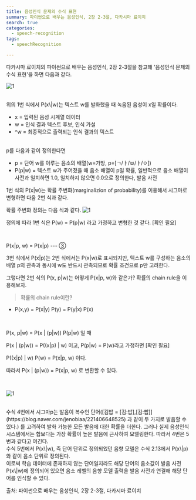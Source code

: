 ```yaml
---
title: 음성인식 문제의 수식 표현
summary: 파이썬으로 배우는 음성인식, 2장 2-3절, 다카시마 료이치
search: true
categories: 
  - speech-recognition 
tags:
  - speechRecognition

---
```

다카시마 료이치의 파이썬으로 배우는 음성인식, 2장 2-3절을 참고해 '음성인식 문제의 수식 표현'을 하면 다음과 같다.

![1](https://recursive-o.github.io/voice-processing/assets/images/speech-recognition-with-python/speech-recongition-basic-1.png)

<br />
위의 1번 식에서 P(x\|w)는 텍스트 w를 발화했을 때 녹음된 음성이 x일 확률이다.

- x = 입력된 음성 시계열 데이터
- w = 인식 결과 텍스트 후보, 인식 가설
- ^w = 최종적으로 출력되는 인식 결과의 텍스트

<br />
p를 다음과 같이 정의한다면

- p = 단어 w를 이루는 음소의 배열(w=가방, p=[ㄱ/ㅏ/ㅂ/ㅏ/ㅇ])
- P(p\|w) = 텍스트 w가 주어졌을 때 음소 배열이 p일 확률, 일반적으로 음소 배열이 사전과 일치하면 1.0, 일치하지 않으면 0.0으로 정의한다, 발음 사전

1번 식의  P(x\|w)는  확률 주변화(marginalizion of probability)를 이용해서 시그마로 변형하면 다음 2번 식과 같다.


확률 주변화 정의는 다음 식과 같다.
![1](https://recursive-o.github.io/voice-processing/assets/images/speech-recognition-with-python/speech-recongition-basic-2.png)

정의에 따라 1번 식은 P(w) = P(p\|w) 라고 가정하고 변형한 것 같다. [확인 필요]

<br />


 P(x\|p, w) = P(x\|p) --- ③

3번 식에서 P(x\|p)는 2번 식에서는 P(x\|w)로 표시되지만, 텍스트 w를 구성하는 음소의 배열 p의 관측과 동시에 w도 반드시 관측되므로 확률 조건으로 p만 고려한다.
<br />

그렇다면 2번 식의 P(x, p\|w)는 어떻게 P(x\|p, w)와 같은가?
확률의 chain rule을 이용해보자.
<br />
> 확률의 chain rule이란?
- P(x,y) = P(x\|y) P(y) = P(y\|x) P(x)

<br />

P(x, p\|w) = P(x \| (p\|w)) P(p\|w) 일 때 
<br />

P(x \| (p\|w)) = P((x\|p) \| w) 이고, P(p\|w) = P(w)라고 가정하면 [확인 필요]
<br />

P((x\|p) \| w) P(w) = P(x\|p, w) 이다.
<br />

따라서 P(x \| (p\|w)) = P(x\|p, w) 로 변환할 수 있다.

<br />

![1](https://recursive-o.github.io/voice-processing/assets/images/speech-recognition-with-python/speech-recongition-basic-4.png)


<br />
수식 4번에서 시그마p는 발음이 복수인 단어([김밥 = [김:밥],[김:빱]](https://blog.naver.com/jenobiaa/221406648525) 과 같이 두 가지로 발음할 수 있다.) 를 고려하여 발화 가능한 모든 발음에 대한 확률을 더한다. 그러나 실제 음성인식 시스템에서는 합보다는 가장 확률이 높은 발음에 근사하여 모델링한다. 따라서 4번은 5번과 같다고 여긴다.
<br />
수식 5번에서 P(x\|w), 즉 단어 단위로 정의되었던 음향 모델은 수식 2.13에서 P(x\|p)와 같이 음소 단위로 정의된다.

<br />
이로써 학습 데이터에 존재하지 않는 단어일지라도 해당 단어의 음소값이 발음 사전 P(x\|w)에 정의되어 있으면 음소 레벨의 음향 모델 출력을 발음 사전과 연결해 해당 단어를 인식할 수 있다.


출처: 파이썬으로 배우는 음성인식, 2장 2-3절, 다카시마 료이치